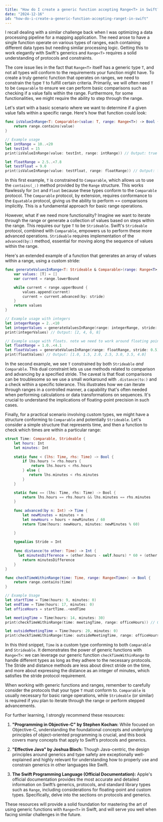 ```yaml
---
title: "How do I create a generic function accepting Range<T> in Swift?"
date: "2024-12-16"
id: "how-do-i-create-a-generic-function-accepting-ranget-in-swift"
---
```


 I recall dealing with a similar challenge back when I was optimizing a data processing pipeline for a mapping application. The need arose to have a single function operate on various types of ranges, each containing different data types but needing similar processing logic. Getting this to work elegantly with Swift's generics and `Range<T>` requires a solid understanding of protocols and constraints.

The core issue lies in the fact that `Range<T>` itself has a generic type `T`, and not all types will conform to the requirements your function might have. To create a truly generic function that operates on ranges, we need to constrain the type `T` to fulfill certain criteria. Primarily, we will often need `T` to be `Comparable` to ensure we can perform basic comparisons such as checking if a value falls within the range. Furthermore, for some functionalities, we might require the ability to step through the range.

Let's start with a basic scenario where we want to determine if a given value falls within a specific range. Here's how that function could look:

```swift
func isValueInRange<T: Comparable>(value: T, range: Range<T>) -> Bool {
    return range.contains(value)
}

// Example usage
let intRange = 10..<20
let testInt = 15
print(isValueInRange(value: testInt, range: intRange)) // Output: true

let floatRange = 2.5..<7.8
let testFloat = 9.0
print(isValueInRange(value: testFloat, range: floatRange)) // Output: false
```

In this first example, `T` is constrained to `Comparable`, which allows us to use the `contains(_:)` method provided by the `Range` structure. This works flawlessly for `Int` and `Float` because these types conform to the `Comparable` protocol. The `Comparable` protocol, by extension, requires conformance to the `Equatable` protocol, giving us the ability to perform == comparisons implicitly. This is a fundamental approach for basic range operations.

However, what if we need more functionality? Imagine we want to iterate through the range or generate a collection of values based on steps within the range. This requires our type `T` to be `Strideable`. Swift's `Strideable` protocol, combined with `Comparable`, empowers us to perform these more advanced operations. `Strideable` requires implementation of the `advanced(by:)` method, essential for moving along the sequence of values within the range.

Here's an extended example of a function that generates an array of values within a range, using a custom stride:

```swift
func generateValuesInRange<T: Strideable & Comparable>(range: Range<T>, stride: T.Stride) -> [T] {
    var values: [T] = []
    var current = range.lowerBound

    while current < range.upperBound {
        values.append(current)
        current = current.advanced(by: stride)
    }
    return values
}

// Example usage with integers
let integerRange = 2..<10
let integerValues = generateValuesInRange(range: integerRange, stride: 2)
print(integerValues) // Output: [2, 4, 6, 8]

// Example usage with floats. note we need to work around floating point issues slightly.
let floatRange = 1.0..<4.1
let floatValues = generateValuesInRange(range: floatRange, stride: 0.5).filter{ abs($0.distance(to: 4.0)) > 1e-6 }
print(floatValues) // Output: [1.0, 1.5, 2.0, 2.5, 3.0, 3.5, 4.0]
```

In the second example, we see `T` constrained by both `Strideable` *and* `Comparable`. This dual constraint lets us use methods related to comparison and advancing by a specified stride. The caveat is that float comparisons can be troublesome so we use a small workaround with `.distance(to:)` and a check within a specific tolerance. This illustrates how we can iterate through ranges in a controlled manner, a capability that's often needed when performing calculations or data transformations on sequences. It's crucial to understand the implications of floating-point precision in such cases.

Finally, for a practical scenario involving custom types, we might have a structure conforming to `Comparable` and potentially `Strideable`. Let's consider a simple structure that represents time, and then a function to check which times are within a particular range:

```swift
struct Time: Comparable, Strideable {
    let hours: Int
    let minutes: Int
    
    static func < (lhs: Time, rhs: Time) -> Bool {
        if lhs.hours != rhs.hours {
            return lhs.hours < rhs.hours
        } else {
           return lhs.minutes < rhs.minutes
        }
    }

    static func == (lhs: Time, rhs: Time) -> Bool {
        return lhs.hours == rhs.hours && lhs.minutes == rhs.minutes
    }
    
    func advanced(by n: Int) -> Time {
        let newMinutes = minutes + n
        let newHours = hours + newMinutes / 60
        return Time(hours: newHours, minutes: newMinutes % 60)

    }
    
    typealias Stride = Int
    
    func distance(to other: Time) -> Int {
      let minutesDifference = (other.hours - self.hours) * 60 + (other.minutes - self.minutes)
        return minutesDifference
    }
}

func checkTimeWithinRange(time: Time, range: Range<Time>) -> Bool {
    return range.contains(time)
}

// Example Usage
let startTime = Time(hours: 9, minutes: 0)
let endTime = Time(hours: 17, minutes: 0)
let officeHours = startTime..<endTime

let meetingTime = Time(hours: 14, minutes: 30)
print(checkTimeWithinRange(time: meetingTime, range: officeHours)) // Output: true

let outsideMeetingTime = Time(hours: 20, minutes: 0)
print(checkTimeWithinRange(time: outsideMeetingTime, range: officeHours)) // Output: false
```

In this third snippet, `Time` is a custom type conforming to both `Comparable` and `Strideable`. It demonstrates the power of generic functions with `Range<T>`: we can leverage our generic function `checkTimeWithinRange` to handle different types as long as they adhere to the necessary protocols. The Stride and distance methods are less about direct stride on the time, and more about expressing the distance as an integer of minutes, which satisfies the stride protocol requirement.

When working with generic functions and ranges, remember to carefully consider the protocols that your type `T` must conform to. `Comparable` is usually necessary for basic range operations, while `Strideable` (or similar) is required if you plan to iterate through the range or perform stepped advancements.

For further learning, I strongly recommend these resources:

1.  **"Programming in Objective-C" by Stephen Kochan:** While focused on Objective-C, understanding the foundational concepts and underlying principles of object-oriented programming is crucial, and this book covers many concepts that apply to Swift’s protocols and generics.

2.  **"Effective Java" by Joshua Bloch:** Though Java-centric, the design principles around generics and type safety are exceptionally well-explained and highly relevant for understanding how to properly use and constrain generics in other languages like Swift.

3.  **The Swift Programming Language (Official Documentation):** Apple's official documentation provides the most accurate and detailed information on Swift’s generics, protocols, and standard library types such as `Range`, including considerations for floating-point and custom types. Specifically, delve into the sections on protocols and generics.

These resources will provide a solid foundation for mastering the art of using generic functions with `Range<T>` in Swift, and will serve you well when facing similar challenges in the future.
